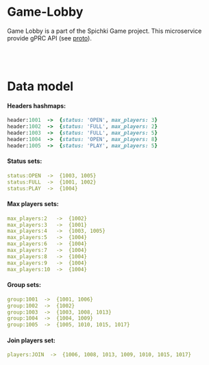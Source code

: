 # Game-Lobby

Game Lobby is a part of the Spichki Game project. This microservice provide gPRC API (see [proto](url)).


<br>
<br>


# Data model


#### Headers hashmaps:
```ruby
header:1001  ->  {status: 'OPEN', max_players: 3}
header:1002  ->  {status: 'FULL', max_players: 2}
header:1003  ->  {status: 'FULL', max_players: 5}
header:1004  ->  {status: 'OPEN', max_players: 8}
header:1005  ->  {status: 'PLAY', max_players: 5}

```

#### Status sets:
```yaml
status:OPEN  ->  {1003, 1005}
status:FULL  ->  {1001, 1002}
status:PLAY  ->  {1004}

```

#### Max players sets:
```yaml
max_players:2   ->  {1002}
max_players:3   ->  {1001}
max_players:4   ->  {1003, 1005}
max_players:5   ->  {1004}
max_players:6   ->  {1004}
max_players:7   ->  {1004}
max_players:8   ->  {1004}
max_players:9   ->  {1004}
max_players:10  ->  {1004}

```

#### Group sets:
```yaml
group:1001  ->  {1001, 1006}
group:1002  ->  {1002}
group:1003  ->  {1003, 1008, 1013}
group:1004  ->  {1004, 1009}
group:1005  ->  {1005, 1010, 1015, 1017}

```

#### Join players set:
```yaml
players:JOIN  ->  {1006, 1008, 1013, 1009, 1010, 1015, 1017}

```
